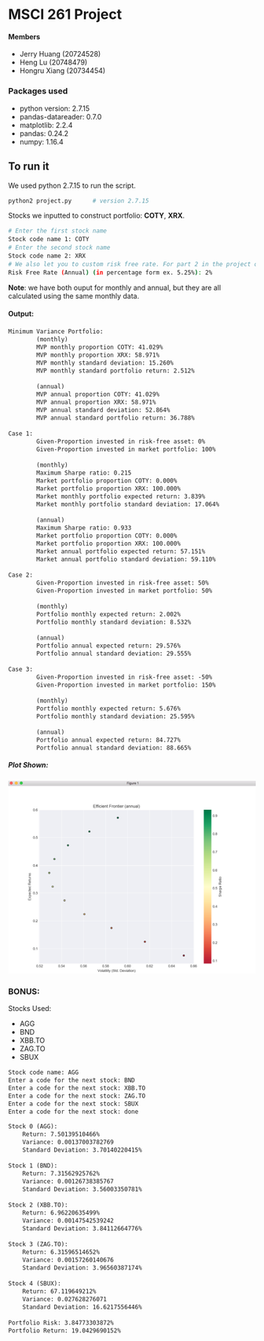 # MSCI 261 Project
#### Members
- Jerry Huang (20724528)
- Heng Lu (20748479)
- Hongru Xiang (20734454)


### Packages used
- python version: 2.7.15
- pandas-datareader: 0.7.0
- matplotlib: 2.2.4
- pandas: 0.24.2
- numpy: 1.16.4

## To run it
We used python 2.7.15 to run the script.
```bash
python2 project.py      # version 2.7.15
```
Stocks we inputted to construct portfolio: __COTY__, __XRX__.
```bash
# Enter the first stock name
Stock code name 1: COTY
# Enter the second stock name
Stock code name 2: XRX  
# We also let you to custom risk free rate. For part 2 in the project ouline enter 2%
Risk Free Rate (Annual) (in percentage form ex. 5.25%): 2%
``` 
__Note__: we have both ouput for monthly and annual, but they are all calculated using the same monthly data.
#### Output:
```
Minimum Variance Portfolio: 
        (monthly)
        MVP monthly proportion COTY: 41.029%
        MVP monthly proportion XRX: 58.971%
        MVP monthly standard deviation: 15.260%
        MVP monthly standard portfolio return: 2.512%

        (annual)
        MVP annual proportion COTY: 41.029%
        MVP annual proportion XRX: 58.971%
        MVP annual standard deviation: 52.864%
        MVP annual standard portfolio return: 36.788%

Case 1: 
        Given-Proportion invested in risk-free asset: 0%
        Given-Proportion invested in market portfolio: 100%

        (monthly)
        Maximum Sharpe ratio: 0.215
        Market portfolio proportion COTY: 0.000%
        Market portfolio proportion XRX: 100.000%
        Market monthly portfolio expected return: 3.839%
        Market monthly portfolio standard deviation: 17.064%

        (annual)
        Maximum Sharpe ratio: 0.933
        Market portfolio proportion COTY: 0.000%
        Market portfolio proportion XRX: 100.000%
        Market annual portfolio expected return: 57.151%
        Market annual portfolio standard deviation: 59.110%

Case 2: 
        Given-Proportion invested in risk-free asset: 50%
        Given-Proportion invested in market portfolio: 50%

        (monthly)
        Portfolio monthly expected return: 2.002%
        Portfolio monthly standard deviation: 8.532%

        (annual)
        Portfolio annual expected return: 29.576%
        Portfolio annual standard deviation: 29.555%

Case 3: 
        Given-Proportion invested in risk-free asset: -50%
        Given-Proportion invested in market portfolio: 150%

        (monthly)
        Portfolio monthly expected return: 5.676%
        Portfolio monthly standard deviation: 25.595%

        (annual)
        Portfolio annual expected return: 84.727%
        Portfolio annual standard deviation: 88.665%
```

##### Plot Shown:
![Alt text](./pics/plot.png)

### BONUS:

Stocks Used:

- AGG
- BND
- XBB.TO
- ZAG.TO
- SBUX

```
Stock code name: AGG
Enter a code for the next stock: BND   
Enter a code for the next stock: XBB.TO
Enter a code for the next stock: ZAG.TO
Enter a code for the next stock: SBUX
Enter a code for the next stock: done
```

```
Stock 0 (AGG):
	Return: 7.50139510466%
	Variance: 0.00137003782769
	Standard Deviation: 3.70140220415%

Stock 1 (BND):
	Return: 7.31562925762%
	Variance: 0.00126738385767
	Standard Deviation: 3.56003350781%

Stock 2 (XBB.TO):
	Return: 6.96220635499%
	Variance: 0.00147542539242
	Standard Deviation: 3.84112664776%

Stock 3 (ZAG.TO):
	Return: 6.31596514652%
	Variance: 0.00157260140676
	Standard Deviation: 3.96560387174%

Stock 4 (SBUX):
	Return: 67.119649212%
	Variance: 0.027628276071
	Standard Deviation: 16.6217556446%

Portfolio Risk: 3.84773303872%
Portfolio Return: 19.0429690152%
```
